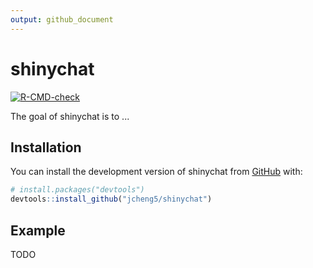 ```yaml
---
output: github_document
---
```


# shinychat

<!-- badges: start -->
[![R-CMD-check](https://github.com/jcheng5/shinychat/actions/workflows/R-CMD-check.yaml/badge.svg)](https://github.com/jcheng5/shinychat/actions/workflows/R-CMD-check.yaml)
<!-- badges: end -->

The goal of shinychat is to ...

## Installation

You can install the development version of shinychat from [GitHub](https://github.com/) with:

``` r
# install.packages("devtools")
devtools::install_github("jcheng5/shinychat")
```

## Example

TODO
